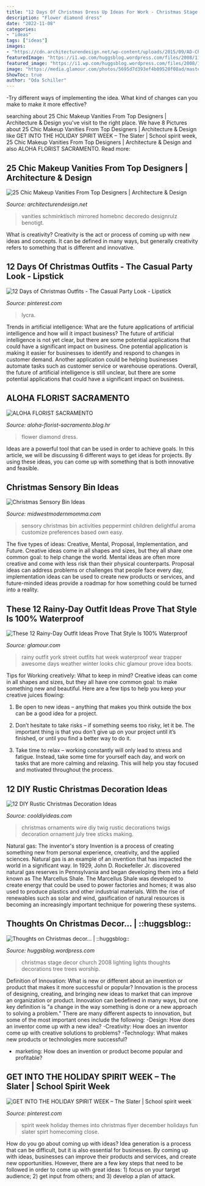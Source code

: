 ```yaml
---
title: "12 Days Of Christmas Dress Up Ideas For Work - Christmas Stage Decor Church 2008 Lighting Lights Thoughts Decorations Tree Trees Worship"
description: "Flower diamond dress"
date: "2022-11-08"
categories:
- "ideas"
tags: ["ideas"]
images:
- "https://cdn.architecturendesign.net/wp-content/uploads/2015/09/AD-Chic-Makeup-Vanities-18.jpg"
featuredImage: "https://i1.wp.com/huggsblog.wordpress.com/files/2008/11/stage_worship-3.jpg"
featured_image: "https://i1.wp.com/huggsblog.wordpress.com/files/2008/11/stage_worship-3.jpg"
image: "https://media.glamour.com/photos/5695d7d393ef4b09520f08ad/master/w_1024,c_limit/fashion-2015-10-rainy-day-outfit-idea-trapper-hat-main.jpg"
ShowToc: true
author: "Oda Schiller"
---
```



-Try different ways of implementing the idea. What kind of changes can you make to make it more effective? 

	

		
searching about 25 Chic Makeup Vanities From Top Designers | Architecture &amp; Design you've visit to the right place. We have 8 Pictures about 25 Chic Makeup Vanities From Top Designers | Architecture &amp; Design like GET INTO THE HOLIDAY SPIRIT WEEK – The Slater | School spirit week, 25 Chic Makeup Vanities From Top Designers | Architecture &amp; Design and also ALOHA FLORIST SACRAMENTO. Read more:
		
    
## 25 Chic Makeup Vanities From Top Designers | Architecture &amp; Design

<img loading=lazy src="https://cdn.architecturendesign.net/wp-content/uploads/2015/09/AD-Chic-Makeup-Vanities-18.jpg" onerror="this.onerror=null;this.src='https://tse1.mm.bing.net/th?id=OIP.9lWrjk0nCzJAgBFAkFx1MQHaJT&amp;pid=15.1';" alt="25 Chic Makeup Vanities From Top Designers | Architecture &amp; Design">

_Source: architecturendesign.net_

>vanities schminktisch mirrored homebnc decoredo designrulz benotigt. 

	

What is creativity?
Creativity is the act or process of coming up with new ideas and concepts. It can be defined in many ways, but generally creativity refers to something that is different and innovative.

    
## 12 Days Of Christmas Outfits - The Casual Party Look - Lipstick

<img loading=lazy src="https://i.pinimg.com/originals/5c/25/04/5c25045e90088dd0349cf04dff8af8a8.jpg" onerror="this.onerror=null;this.src='https://tse4.mm.bing.net/th?id=OIP.UkMpED5X16KjWf5PC42YXwHaLm&amp;pid=15.1';" alt="12 Days of Christmas Outfits - The Casual Party Look - Lipstick">

_Source: pinterest.com_

>lycra. 

	

Trends in artificial intelligence: What are the future applications of artificial intelligence and how will it impact business?
The future of artificial intelligence is not yet clear, but there are some potential applications that could have a significant impact on business. One potential application is making it easier for businesses to identify and respond to changes in customer demand. Another application could be helping businesses automate tasks such as customer service or warehouse operations. Overall, the future of artificial intelligence is still unclear, but there are some potential applications that could have a significant impact on business.

    
## ALOHA FLORIST SACRAMENTO

<img loading=lazy src="http://bit.ly/r4MVJk" onerror="this.onerror=null;this.src='https://tse1.mm.bing.net/th?id=OIP.VvdVlf0nPR-GOk8ZFaTKBgAAAA&amp;pid=15.1';" alt="ALOHA FLORIST SACRAMENTO">

_Source: aloha-florist-sacramento.blog.hr_

>flower diamond dress. 

	

Ideas are a powerful tool that can be used in order to achieve goals. In this article, we will be discussing 6 different ways to get ideas for projects. By using these ideas, you can come up with something that is both innovative and feasible.

    
## Christmas Sensory Bin Ideas

<img loading=lazy src="http://midwestmodernmomma.com/wp-content/uploads/2014/12/peppermint-christmas-sensory-bin.jpg" onerror="this.onerror=null;this.src='https://tse4.mm.bing.net/th?id=OIP.wvtOGRoVxC4wapCV_tFvTwHaLH&amp;pid=15.1';" alt="Christmas Sensory Bin Ideas">

_Source: midwestmodernmomma.com_

>sensory christmas bin activities peppermint children delightful aroma customize preferences based own easy. 

	

The five types of ideas: Creative, Mental, Proposal, Implementation, and Future.
Creative ideas come in all shapes and sizes, but they all share one common goal: to help change the world. Mental ideas are often more creative and come with less risk than their physical counterparts. Proposal ideas can address problems or challenges that people face every day, implementation ideas can be used to create new products or services, and future-minded ideas provide a roadmap for how something could be turned into a reality.

    
## These 12 Rainy-Day Outfit Ideas Prove That Style Is 100% Waterproof

<img loading=lazy src="https://media.glamour.com/photos/5695d7d393ef4b09520f08ad/master/w_1024,c_limit/fashion-2015-10-rainy-day-outfit-idea-trapper-hat-main.jpg" onerror="this.onerror=null;this.src='https://tse2.mm.bing.net/th?id=OIP.ia1Yq1Byt4DF-VF-y64gVAHaLI&amp;pid=15.1';" alt="These 12 Rainy-Day Outfit Ideas Prove That Style Is 100% Waterproof">

_Source: glamour.com_

>rainy outfit york street outfits hat week waterproof wear trapper awesome days weather winter looks chic glamour prove idea boots. 

	

Tips for Working creatively: What to keep in mind?
Creative ideas can come in all shapes and sizes, but they all have one common goal: to make something new and beautiful. Here are a few tips to help you keep your creative juices flowing:
1. Be open to new ideas – anything that makes you think outside the box can be a good idea for a project.

2. Don’t hesitate to take risks – if something seems too risky, let it be. The important thing is that you don’t give up on your project until it’s finished, or until you find a better way to do it.

3. Take time to relax – working constantly will only lead to stress and fatigue. Instead, take some time for yourself each day, and work on tasks that are more calming and relaxing. This will help you stay focused and motivated throughout the process.

    
## 12 DIY Rustic Christmas Decoration Ideas

<img loading=lazy src="http://cooldiyideas.com/wp-content/uploads/2019/10/Twig-and-Wire-Ornaments-e1571729200268.jpg" onerror="this.onerror=null;this.src='https://tse3.mm.bing.net/th?id=OIP.toU12WnN-9R-xyxIpwhBRwHaLH&amp;pid=15.1';" alt="12 DIY Rustic Christmas Decoration Ideas">

_Source: cooldiyideas.com_

>christmas ornaments wire diy twig rustic decorations twigs decoration ornament july tree sticks making. 

	

Natural gas: The inventor's story
Invention is a process of creating something new from personal experience, creativity, and the applied sciences. Natural gas is an example of an invention that has impacted the world in a significant way. In 1929, John D. Rockefeller Jr. discovered natural gas reserves in Pennsylvania and began developing them into a field known as The Marcellus Shale. The Marcellus Shale was developed to create energy that could be used to power factories and homes; it was also used to produce plastics and other industrial materials. With the rise of renewables such as solar and wind, gasification of natural resources is becoming an increasingly important technique for powering these systems.

    
## Thoughts On Christmas Decor… | ::huggsblog::

<img loading=lazy src="https://i1.wp.com/huggsblog.wordpress.com/files/2008/11/stage_worship-3.jpg" onerror="this.onerror=null;this.src='https://tse4.mm.bing.net/th?id=OIP.aQDx7azvEYlGb-76FTHaugHaE8&amp;pid=15.1';" alt="Thoughts on Christmas decor… | ::huggsblog::">

_Source: huggsblog.wordpress.com_

>christmas stage decor church 2008 lighting lights thoughts decorations tree trees worship. 

	

Definition of Innovation: What is new or different about an invention or product that makes it more successful or popular?
Innovation is the process of designing, creating, and bringing new ideas to market that can improve an organization or product. Innovation can bedefined in many ways, but one key definition is "a change in the way something is done or a new approach to solving a problem." 
There are many different aspects to innovation, but some of the most important ones include the following: 
-Design: How does an inventor come up with a new idea? 
-Creativity: How does an inventor come up with creative solutions to problems? 
-Technology: What makes new products or technologies more successful? 
- marketing: How does an invention or product become popular and profitable?

    
## GET INTO THE HOLIDAY SPIRIT WEEK – The Slater | School Spirit Week

<img loading=lazy src="https://i.pinimg.com/736x/88/2b/88/882b882f6950029065ef63d1e1894c45.jpg" onerror="this.onerror=null;this.src='https://tse3.mm.bing.net/th?id=OIP.mIiRNaRNK0oSKINFtk6V5QHaJh&amp;pid=15.1';" alt="GET INTO THE HOLIDAY SPIRIT WEEK – The Slater | School spirit week">

_Source: pinterest.com_

>spirit week holiday themes into christmas flyer december holidays fun slater spirt homecoming close. 

	

How do you go about coming up with ideas?
Idea generation is a process that can be difficult, but it is also essential for businesses. By coming up with ideas, businesses can improve their products and services, and create new opportunities. However, there are a few key steps that need to be followed in order to come up with great ideas: 1) focus on your target audience; 2) get input from others; and 3) develop a plan of attack.

